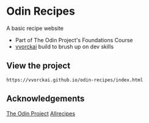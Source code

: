 # Odin Recipes

A basic recipe website 
- Part of The Odin Project's Foundations Course
- [vvorckai](github.com/vvorckai) build to brush up on dev skills


## View the project
```
https://vvorckai.github.io/odin-recipes/index.html
```

## Acknowledgements
[The Odin Project](https://www.theodinproject.com/paths/foundations/courses/foundations)
[Allrecipes](https://www.allrecipes.com/)
